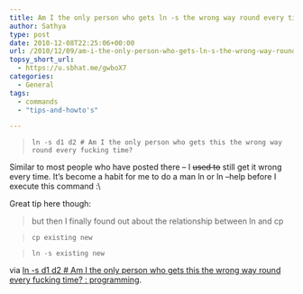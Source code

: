 ```yaml
---
title: Am I the only person who gets ln -s the wrong way round every time?
author: Sathya
type: post
date: 2010-12-08T22:25:06+00:00
url: /2010/12/09/am-i-the-only-person-who-gets-ln-s-the-wrong-way-round-every-time/
topsy_short_url:
  - https://u.sbhat.me/gwboX7
categories:
  - General
tags:
  - commands
  - "tips-and-howto's"

---
```

> `ln -s d1 d2 # Am I the only person who gets this the wrong way round every fucking time?`

Similar to most people who have posted there &#8211; I <span style="text-decoration: line-through;">used to</span> still get it wrong every time. It&#8217;s become a habit for me to do a man ln or ln &#8211;help before I execute this command :\

Great tip here though:

> but then I finally found out about the relationship between ln and cp
  
> `cp existing new`
  
> `ln -s existing new`

via [ln -s d1 d2 # Am I the only person who gets this the wrong way round every fucking time? : programming][1].

 [1]: https://www.reddit.com/r/programming/comments/1qt0z/ln_s_d1_d2_am_i_the_only_person_who_gets_this_the